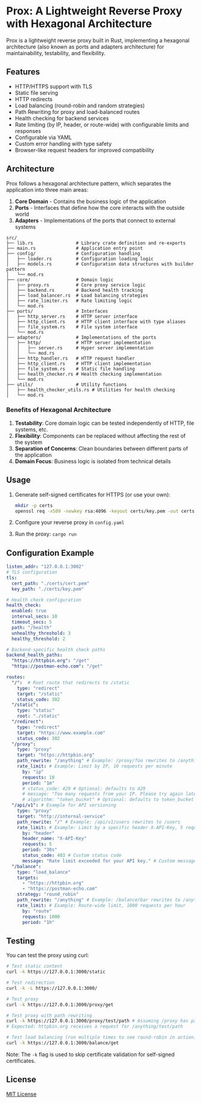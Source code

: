 # Prox: A Lightweight Reverse Proxy with Hexagonal Architecture

Prox is a lightweight reverse proxy built in Rust, implementing a hexagonal architecture (also known as ports and adapters architecture) for maintainability, testability, and flexibility.

## Features

- HTTP/HTTPS support with TLS
- Static file serving
- HTTP redirects
- Load balancing (round-robin and random strategies)
- Path Rewriting for proxy and load-balanced routes
- Health checking for backend services
- Rate limiting (by IP, header, or route-wide) with configurable limits and responses
- Configurable via YAML
- Custom error handling with type safety
- Browser-like request headers for improved compatibility

## Architecture

Prox follows a hexagonal architecture pattern, which separates the application into three main areas:

1. **Core Domain** - Contains the business logic of the application
2. **Ports** - Interfaces that define how the core interacts with the outside world
3. **Adapters** - Implementations of the ports that connect to external systems

```
src/
├── lib.rs                # Library crate definition and re-exports
├── main.rs               # Application entry point 
├── config/               # Configuration handling
│   ├── loader.rs         # Configuration loading logic
│   ├── models.rs         # Configuration data structures with builder pattern
│   └── mod.rs           
├── core/                 # Domain logic
│   ├── proxy.rs          # Core proxy service logic
│   ├── backend.rs        # Backend health tracking
│   ├── load_balancer.rs  # Load balancing strategies
│   ├── rate_limiter.rs   # Rate limiting logic
│   └── mod.rs
├── ports/                # Interfaces
│   ├── http_server.rs    # HTTP server interface
│   ├── http_client.rs    # HTTP client interface with type aliases
│   ├── file_system.rs    # File system interface
│   └── mod.rs
├── adapters/             # Implementations of the ports
│   ├── http/             # HTTP server implementation
│   │   ├── server.rs     # Hyper server implementation
│   │   └── mod.rs
│   ├── http_handler.rs   # HTTP request handler
│   ├── http_client.rs    # HTTP client implementation
│   ├── file_system.rs    # Static file handling
│   ├── health_checker.rs # Health checking implementation
│   └── mod.rs
├── utils/                # Utility functions
│   ├── health_checker_utils.rs # Utilities for health checking
│   └── mod.rs
```

### Benefits of Hexagonal Architecture

1. **Testability**: Core domain logic can be tested independently of HTTP, file systems, etc.
2. **Flexibility**: Components can be replaced without affecting the rest of the system
3. **Separation of Concerns**: Clean boundaries between different parts of the application
4. **Domain Focus**: Business logic is isolated from technical details


## Usage

1. Generate self-signed certificates for HTTPS (or use your own):
   ```bash
   mkdir -p certs
   openssl req -x509 -newkey rsa:4096 -keyout certs/key.pem -out certs/cert.pem -days 365 -nodes -subj '/CN=localhost'
   ```

2. Configure your reverse proxy in `config.yaml`

3. Run the proxy: `cargo run`

## Configuration Example

```yaml
listen_addr: "127.0.0.1:3002"
# TLS configuration
tls:
  cert_path: "./certs/cert.pem"
  key_path: "./certs/key.pem"

# Health check configuration
health_check:
  enabled: true
  interval_secs: 10
  timeout_secs: 5
  path: "/health"
  unhealthy_threshold: 3
  healthy_threshold: 2

# Backend-specific health check paths
backend_health_paths:
  "https://httpbin.org": "/get"
  "https://postman-echo.com": "/get"

routes:
  "/":  # Root route that redirects to /static
    type: "redirect"
    target: "/static"
    status_code: 302
  "/static":
    type: "static"
    root: "./static"
  "/redirect":
    type: "redirect"
    target: "https://www.example.com"
    status_code: 302
  "/proxy":
    type: "proxy"
    target: "https://httpbin.org"
    path_rewrite: "/anything" # Example: /proxy/foo rewrites to /anything/foo
    rate_limit: # Example: Limit by IP, 10 requests per minute
      by: "ip"
      requests: 10
      period: "1m"
      # status_code: 429 # Optional: defaults to 429
      # message: "Too many requests from your IP. Please try again later." # Optional: defaults to "Too Many Requests"
      # algorithm: "token_bucket" # Optional: defaults to token_bucket (current default)
  "/api/v1": # Example for API versioning
    type: "proxy"
    target: "http://internal-service"
    path_rewrite: "/" # Example: /api/v1/users rewrites to /users
    rate_limit: # Example: Limit by a specific header X-API-Key, 5 requests per 30 seconds
      by: "header"
      header_name: "X-API-Key"
      requests: 5
      period: "30s"
      status_code: 403 # Custom status code
      message: "Rate limit exceeded for your API key." # Custom message
  "/balance":
    type: "load_balance"
    targets:
      - "https://httpbin.org"
      - "https://postman-echo.com" 
    strategy: "round_robin"
    path_rewrite: "/anything" # Example: /balance/bar rewrites to /anything/bar
    rate_limit: # Example: Route-wide limit, 1000 requests per hour
      by: "route"
      requests: 1000
      period: "1h"
```

## Testing

You can test the proxy using curl:

```bash
# Test static content
curl -k https://127.0.0.1:3000/static

# Test redirection
curl -k -L https://127.0.0.1:3000/

# Test proxy
curl -k https://127.0.0.1:3000/proxy/get

# Test proxy with path rewriting
curl -k https://127.0.0.1:3000/proxy/test/path # Assuming /proxy has path_rewrite: "/anything"
# Expected: httpbin.org receives a request for /anything/test/path

# Test load balancing (run multiple times to see round-robin in action)
curl -k https://127.0.0.1:3000/balance/get
```

Note: The `-k` flag is used to skip certificate validation for self-signed certificates.

## License

[MIT License](LICENSE)